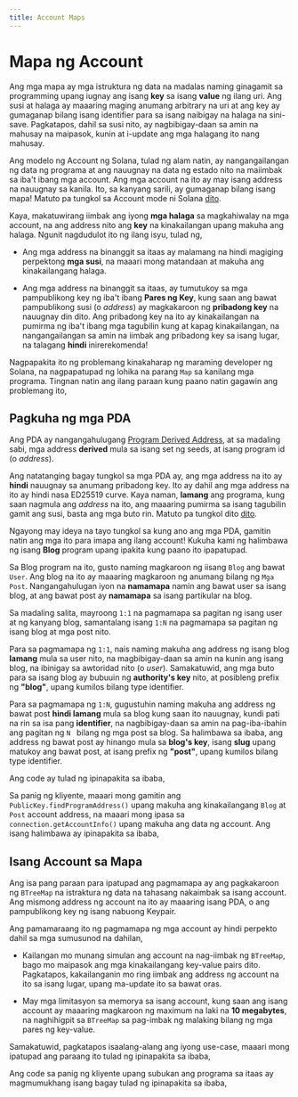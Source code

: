 ```yaml
---
title: Account Maps
---
```


# Mapa ng Account

Ang mga mapa ay mga istruktura ng data na madalas naming ginagamit sa programming upang iugnay ang isang **key** sa isang **value** ng ilang uri. Ang susi at halaga ay maaaring maging anumang arbitrary na uri at ang key ay gumaganap bilang isang identifier para sa isang naibigay na halaga na sini-save. Pagkatapos, dahil sa susi nito, ay nagbibigay-daan sa amin na mahusay na maipasok, kunin at i-update ang mga halagang ito nang mahusay.

Ang modelo ng Account ng Solana, tulad ng alam natin, ay nangangailangan ng data ng programa at ang nauugnay na data ng estado nito na maiimbak sa iba't ibang mga account. Ang mga account na ito ay may isang address na nauugnay sa kanila. Ito, sa kanyang sarili, ay gumaganap bilang isang mapa! Matuto pa tungkol sa Account mode ni Solana [dito][AccountCookbook].

Kaya, makatuwirang iimbak ang iyong **mga halaga** sa magkahiwalay na mga account, na ang address nito ang **key** na kinakailangan upang makuha ang halaga. Ngunit nagdudulot ito ng ilang isyu, tulad ng,

* Ang mga address na binanggit sa itaas ay malamang na hindi magiging perpektong **mga susi**, na maaari mong matandaan at makuha ang kinakailangang halaga.

* Ang mga address na binanggit sa itaas, ay tumutukoy sa mga pampublikong key ng iba't ibang **Pares ng Key**, kung saan ang bawat pampublikong susi (o *address*) ay magkakaroon ng **pribadong key** na nauugnay din dito. Ang pribadong key na ito ay kinakailangan na pumirma ng iba't ibang mga tagubilin kung at kapag kinakailangan, na nangangailangan sa amin na iimbak ang pribadong key sa isang lugar, na talagang **hindi** inirerekomenda!

Nagpapakita ito ng problemang kinakaharap ng maraming developer ng Solana, na nagpapatupad ng lohika na parang `Map` sa kanilang mga programa. Tingnan natin ang ilang paraan kung paano natin gagawin ang problemang ito,

## Pagkuha ng mga PDA

Ang PDA ay nangangahulugang [Program Derived Address][PDA], at sa madaling sabi, mga address **derived** mula sa isang set ng seeds, at isang program id (o _address_).

Ang natatanging bagay tungkol sa mga PDA ay, ang mga address na ito ay **hindi** nauugnay sa anumang pribadong key. Ito ay dahil ang mga address na ito ay hindi nasa ED25519 curve. Kaya naman, **lamang** ang programa, kung saan nagmula ang _address_ na ito, ang maaaring pumirma sa isang tagubilin gamit ang susi, basta ang mga buto rin. Matuto pa tungkol dito [dito][CPI].

Ngayong may ideya na tayo tungkol sa kung ano ang mga PDA, gamitin natin ang mga ito para imapa ang ilang account! Kukuha kami ng halimbawa ng isang **Blog** program upang ipakita kung paano ito ipapatupad.

Sa Blog program na ito, gusto naming magkaroon ng iisang `Blog` ang bawat `User`. Ang blog na ito ay maaaring magkaroon ng anumang bilang ng `Mga Post`. Nangangahulugan iyon na **namamapa** namin ang bawat user sa isang blog, at ang bawat post ay **namamapa** sa isang partikular na blog.

Sa madaling salita, mayroong `1:1` na pagmamapa sa pagitan ng isang user at ng kanyang blog, samantalang isang `1:N` na pagmamapa sa pagitan ng isang blog at mga post nito.

Para sa pagmamapa ng `1:1`, nais naming makuha ang address ng isang blog **lamang** mula sa user nito, na magbibigay-daan sa amin na kunin ang isang blog, na ibinigay sa awtoridad nito (o _user_). Samakatuwid, ang mga buto para sa isang blog ay bubuuin ng **authority's key** nito, at posibleng prefix ng **"blog"**, upang kumilos bilang type identifier.

Para sa pagmamapa ng `1:N`, gugustuhin naming makuha ang address ng bawat post **hindi lamang** mula sa blog kung saan ito nauugnay, kundi pati na rin sa isa pang **identifier**, na nagbibigay-daan sa amin na pag-iba-ibahin ang pagitan ng `N ` bilang ng mga post sa blog. Sa halimbawa sa ibaba, ang address ng bawat post ay hinango mula sa **blog's key**, isang **slug** upang matukoy ang bawat post, at isang prefix ng **"post"**, upang kumilos bilang type identifier.

Ang code ay tulad ng ipinapakita sa ibaba,

<SolanaCodeGroup>
  <SolanaCodeGroupItem title="Anchor" active>

  <template v-slot:default>

@[code](@/code/account-maps/deriving-pda/anchor-pda-map.rs)

  </template>

  <template v-slot:preview>

@[code](@/code/account-maps/deriving-pda/anchor-pda-map.preview.rs)

  </template>

  </SolanaCodeGroupItem>

  <SolanaCodeGroupItem title="Rust" active>

  <template v-slot:default>

@[code](@/code/account-maps/deriving-pda/vanilla-pda-map.rs)

  </template>

  <template v-slot:preview>

@[code](@/code/account-maps/deriving-pda/vanilla-pda-map.preview.rs)

  </template>

  </SolanaCodeGroupItem>

</SolanaCodeGroup>

Sa panig ng kliyente, maaari mong gamitin ang `PublicKey.findProgramAddress()` upang makuha ang kinakailangang `Blog` at `Post` account address, na maaari mong ipasa sa `connection.getAccountInfo()` upang makuha ang data ng account. Ang isang halimbawa ay ipinapakita sa ibaba,

<SolanaCodeGroup>
  <SolanaCodeGroupItem title="TS" active>

  <template v-slot:default>

@[code](@/code/account-maps/deriving-pda/client.ts)

  </template>

  <template v-slot:preview>

@[code](@/code/account-maps/deriving-pda/client.preview.ts)

  </template>

  </SolanaCodeGroupItem>

</SolanaCodeGroup>

## Isang Account sa Mapa

Ang isa pang paraan para ipatupad ang pagmamapa ay ang pagkakaroon ng `BTreeMap` na istraktura ng data na tahasang nakaimbak sa isang account. Ang mismong address ng account na ito ay maaaring isang PDA, o ang pampublikong key ng isang nabuong Keypair.

Ang pamamaraang ito ng pagmamapa ng mga account ay hindi perpekto dahil sa mga sumusunod na dahilan,

* Kailangan mo munang simulan ang account na nag-iimbak ng `BTreeMap`, bago mo maipasok ang mga kinakailangang key-value pairs dito. Pagkatapos, kakailanganin mo ring iimbak ang address ng account na ito sa isang lugar, upang ma-update ito sa bawat oras.

* May mga limitasyon sa memorya sa isang account, kung saan ang isang account ay maaaring magkaroon ng maximum na laki na **10 megabytes**, na naghihigpit sa `BTreeMap` sa pag-imbak ng malaking bilang ng mga pares ng key-value.

Samakatuwid, pagkatapos isaalang-alang ang iyong use-case, maaari mong ipatupad ang paraang ito tulad ng ipinapakita sa ibaba,

<SolanaCodeGroup>
  <SolanaCodeGroupItem title="Rust" active>

  <template v-slot:default>

@[code](@/code/account-maps/trivial/vanilla-trivial-map.rs)

  </template>

  <template v-slot:preview>

@[code](@/code/account-maps/trivial/vanilla-trivial-map.preview.rs)

  </template>

  </SolanaCodeGroupItem>
</SolanaCodeGroup>

Ang code sa panig ng kliyente upang subukan ang programa sa itaas ay magmumukhang isang bagay tulad ng ipinapakita sa ibaba,

<SolanaCodeGroup>
  <SolanaCodeGroupItem title="TS" active>

  <template v-slot:default>

@[code](@/code/account-maps/trivial/client.ts)

  </template>

  <template v-slot:preview>

@[code](@/code/account-maps/trivial/client.preview.ts)

  </template>

  </SolanaCodeGroupItem>
</SolanaCodeGroup>



[AccountCookbook]: https://solanacookbook.com/core-concepts/accounts.html
[PDA]: https://solanacookbook.com/references/accounts.html#program-derived-address
[CPI]: https://solanacookbook.com/references/programs.html#create-a-program-derived-address